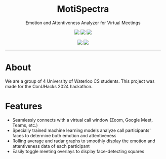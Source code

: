 <div align="center">

  # MotiSpectra
  Emotion and Attentiveness Analyzer for Virtual Meetings

  ![](https://img.shields.io/github/license/sammyyyyy1/MotiSpectra)
  ![](https://img.shields.io/github/contributors/sammyyyyy1/MotiSpectra)
  ![](https://img.shields.io/github/last-commit/sammyyyyy1/MotiSpectra)

  ![](https://img.shields.io/badge/made%20for-ConUHacks%202024-%239152a3?style=for-the-badge)
  ![](https://img.shields.io/badge/sleep%20lost%20collectively-∞-yellow?style=for-the-badge)

</div>

---

# About

We are a group of 4 University of Waterloo CS students. This project was made for the ConUHacks 2024 hackathon. 

# Features

- Seamlessly connects with a virtual call window (Zoom, Google Meet, Teams, etc.)
- Specially trained machine learning models analyze call participants' faces to determine both emotion and attentiveness
- Rolling average and radar graphs to smoothly display the emotion and attentiveness data of each participant
- Easily toggle meeting overlays to display face-detecting squares
